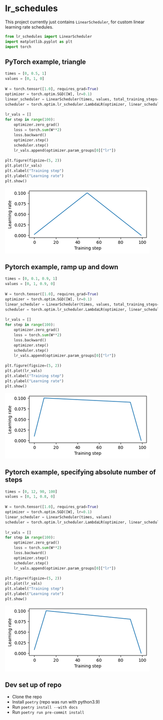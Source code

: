 <!-- Warning, README.md is autogenerated from README.ipynb, do not edit it directly -->

# lr_schedules

This project currently just contains `LinearScheduler`, for custom linear learning rate schedules.


```python
from lr_schedules import LinearScheduler
import matplotlib.pyplot as plt
import torch
```

## PyTorch example, triangle


```python
times = [0, 0.5, 1]
values = [0, 1, 0]

W = torch.tensor([1.0], requires_grad=True)
optimizer = torch.optim.SGD([W], lr=0.1)
linear_scheduler = LinearScheduler(times, values, total_training_steps=100)
scheduler = torch.optim.lr_scheduler.LambdaLR(optimizer, linear_scheduler)

lr_vals = []
for step in range(100):
    optimizer.zero_grad()
    loss = torch.sum(W**2)
    loss.backward()
    optimizer.step()
    scheduler.step()
    lr_vals.append(optimizer.param_groups[0]["lr"])

plt.figure(figsize=(5, 2))
plt.plot(lr_vals)
plt.xlabel("Training step")
plt.ylabel("Learning rate")
plt.show()
```


    
![README_files/README_3_0.png](https://raw.githubusercontent.com/sradc/lr_schedules/master/README_files/README_3_0.png)
    


## Pytorch example, ramp up and down


```python
times = [0, 0.1, 0.9, 1]
values = [0, 1, 0.9, 0]

W = torch.tensor([1.0], requires_grad=True)
optimizer = torch.optim.SGD([W], lr=0.1)
linear_scheduler = LinearScheduler(times, values, total_training_steps=100)
scheduler = torch.optim.lr_scheduler.LambdaLR(optimizer, linear_scheduler)

lr_vals = []
for step in range(100):
    optimizer.zero_grad()
    loss = torch.sum(W**2)
    loss.backward()
    optimizer.step()
    scheduler.step()
    lr_vals.append(optimizer.param_groups[0]["lr"])

plt.figure(figsize=(5, 2))
plt.plot(lr_vals)
plt.xlabel("Training step")
plt.ylabel("Learning rate")
plt.show()
```


    
![README_files/README_5_0.png](https://raw.githubusercontent.com/sradc/lr_schedules/master/README_files/README_5_0.png)
    


## Pytorch example, specifying absolute number of steps


```python
times = [0, 12, 90, 100]
values = [0, 1, 0.8, 0]

W = torch.tensor([1.0], requires_grad=True)
optimizer = torch.optim.SGD([W], lr=0.1)
linear_scheduler = LinearScheduler(times, values)
scheduler = torch.optim.lr_scheduler.LambdaLR(optimizer, linear_scheduler)

lr_vals = []
for step in range(100):
    optimizer.zero_grad()
    loss = torch.sum(W**2)
    loss.backward()
    optimizer.step()
    scheduler.step()
    lr_vals.append(optimizer.param_groups[0]["lr"])

plt.figure(figsize=(5, 2))
plt.plot(lr_vals)
plt.xlabel("Training step")
plt.ylabel("Learning rate")
plt.show()
```


    
![README_files/README_7_0.png](https://raw.githubusercontent.com/sradc/lr_schedules/master/README_files/README_7_0.png)
    


## Dev set up of repo

- Clone the repo
- Install `poetry` (repo was run with python3.9)
- Run `poetry install --with docs`
- Run `poetry run pre-commit install`
